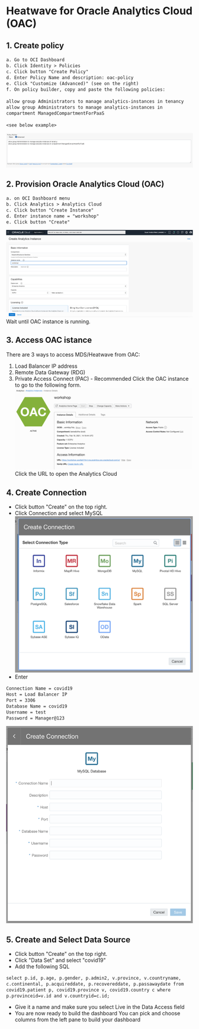 # Heatwave for Oracle Analytics Cloud (OAC)
## 1. Create policy
```
a. Go to OCI Dashboard
b. Click Identity > Policies
c. Click button "Create Policy"
d. Enter Policy Name and description: oac-policy
e. Click "Customize (Advanced)" (see on the right)
f. On policy builder, copy and paste the following policies:

allow group Administrators to manage analytics-instances in tenancy
allow group Administrators to manage analytics-instances in compartment ManagedCompartmentForPaaS

<see below example>
```
![Image of picture1](https://github.com/tripplea-sg/MySQL_Heatwave_Workshop/blob/main/Lab-7/Screenshot%202021-02-18%20at%2010.20.56%20PM.png)
## 2. Provision Oracle Analytics Cloud (OAC)
```
a. on OCI Dashboard menu
b. Click Analytics > Analytics Cloud
c. Click button "Create Instance"
d. Enter instance name = "workshop"
e. Click button "Create"
```
![Image of picture1](https://github.com/tripplea-sg/MySQL_Heatwave_Workshop/blob/main/Lab-7/Screenshot%202021-02-18%20at%208.47.45%20PM.png)
Wait until OAC instance is running.
## 3. Access OAC istance
There are 3 ways to access MDS/Heatwave from OAC:
1. Load Balancer IP address
2. Remote Data Gateway (RDG)
3. Private Access Connect (PAC) - Recommended
Click the OAC instance to go to the following form.
![Image of picture1](https://github.com/tripplea-sg/MySQL_Heatwave_Workshop/blob/main/Lab-7/Screenshot%202021-02-18%20at%2010.45.17%20PM.png)
Click the URL to open the Analytics Cloud
## 4. Create Connection
- Click button "Create" on the top right.
- Click Connection and select MySQL
![Image of picture1](https://github.com/tripplea-sg/MySQL_Heatwave_Workshop/blob/main/Lab-7/Screenshot%202021-02-18%20at%2011.15.43%20PM.png)
- Enter 
```
Connection Name = covid19
Host = Load Balancer IP
Port = 3306
Database Name = covid19
Username = test
Password = Manager@123
```
![Image of picture1](https://github.com/tripplea-sg/MySQL_Heatwave_Workshop/blob/main/Lab-7/Screenshot%202021-02-18%20at%2011.15.59%20PM.png)
## 5. Create and Select Data Source
- Click button "Create" on the top right.
- Click "Data Set" and select "covid19"
- Add the following SQL
```
select p.id, p.age, p.gender, p.admin2, v.province, v.countryname, c.continental, p.acquireddate, p.recovereddate, p.passawaydate from covid19.patient p, covid19.province v, covid19.country c where p.provinceid=v.id and v.countryid=c.id;
```
- Give it a name and make sure you select Live in the Data Access field
- You are now ready to build the dashboard You can pick and choose columns from the left pane to build your dashboard


